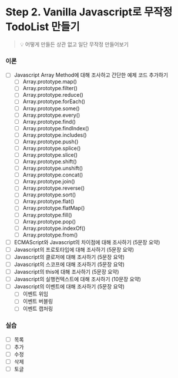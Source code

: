 # Step 2. Vanilla Javascript로 무작정 TodoList 만들기

> 💡 어떻게 만들든 상관 없고 일단 무작정 만들어보기

### 이론

- [ ]  Javascript Array Method에 대해 조사하고 간단한 예제 코드 추가하기
   - [ ]  Array.prototype.map()
   - [ ]  Array.prototype.filter()
   - [ ]  Array.prototype.reduce()
   - [ ]  Array.prototype.forEach()
   - [ ]  Array.prototype.some()
   - [ ]  Array.prototype.every()
   - [ ]  Array.prototype.find()
   - [ ]  Array.prototype.findIndex()
   - [ ]  Array.prototype.includes()
   - [ ]  Array.prototype.push()
   - [ ]  Array.prototype.splice()
   - [ ]  Array.prototype.slice()
   - [ ]  Array.prototype.shift()
   - [ ]  Array.prototype.unshift()
   - [ ]  Array.prototype.concat()
   - [ ]  Array.prototype.join()
   - [ ]  Array.prototype.reverse()
   - [ ]  Array.prototype.sort()
   - [ ]  Array.prototype.flat()
   - [ ]  Array.prototype.flatMap()
   - [ ]  Array.prototype.fill()
   - [ ]  Array.prototype.pop()
   - [ ]  Array.prototype.indexOf()
   - [ ]  Array.prototype.from()
- [ ]  ECMAScript와 Javascript의 차이점에 대해 조사하기 (5문장 요약)
- [ ]  Javascript의 프로토타입에 대해 조사하기 (5문장 요약)
- [ ]  Javascript의 클로저에 대해 조사하기 (5문장 요약)
- [ ]  Javascript의 스코프에 대해 조사하기 (5문장 요약)
- [ ]  Javascript의 this에 대해 조사하기 (5문장 요약)
- [ ]  Javascript의 실행컨텍스트에 대해 조사하기 (10문장 요약)
- [ ]  Javascript의 이벤트에 대해 조사하기 (5문장 요약)
   - [ ]  이벤트 위임
   - [ ]  이벤트 버블링
   - [ ]  이벤트 캡처링

### 실습

- [ ]  목록
- [ ]  추가
- [ ]  수정
- [ ]  삭제
- [ ]  토글
